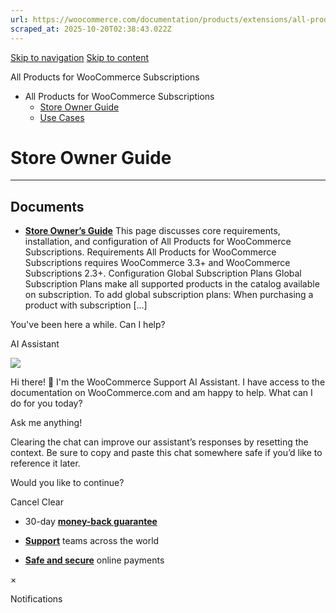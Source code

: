 ```yaml
---
url: https://woocommerce.com/documentation/products/extensions/all-products-for-woocommerce-subscriptions/store-owner-guide
scraped_at: 2025-10-20T02:38:43.022Z
---
```


[Skip to navigation](https://woocommerce.com/documentation/products/extensions/all-products-for-woocommerce-subscriptions/store-owner-guide/#main-navigation) [Skip to content](https://woocommerce.com/documentation/products/extensions/all-products-for-woocommerce-subscriptions/store-owner-guide/#page)

All Products for WooCommerce Subscriptions

- All Products for WooCommerce Subscriptions
  - [Store Owner Guide](https://woocommerce.com/documentation/products/extensions/all-products-for-woocommerce-subscriptions/store-owner-guide/ "Store Owner Guide")
  - [Use Cases](https://woocommerce.com/documentation/products/extensions/all-products-for-woocommerce-subscriptions/all-products-for-woocommerce-subscriptions-use-cases/ "Use Cases")

# Store Owner Guide

* * *

## Documents

- [**Store Owner’s Guide**](https://woocommerce.com/document/all-products-for-woocommerce-subscriptions/store-owners-guide/)
This page discusses core requirements, installation, and configuration of All Products for WooCommerce Subscriptions. Requirements All Products for WooCommerce Subscriptions requires WooCommerce 3.3+ and WooCommerce Subscriptions 2.3+. Configuration Global Subscription Plans Global Subscription Plans make all supported products in the catalog available on subscription. To add global subscription plans: When purchasing a product with subscription \[…\]


You've been here a while. Can I help?

AI Assistant

![](https://woocommerce.com/wp-content/themes/woo/images/svg/support-chat-bot-avatar.svg)

Hi there! 👋 I'm the WooCommerce Support AI Assistant. I have access to the documentation on WooCommerce.com and am happy to help. What can I do for you today?

Ask me anything!

Clearing the chat can improve our assistant’s responses by resetting the context. Be sure to copy and paste this chat somewhere safe if you’d like to reference it later.

Would you like to continue?

Cancel
Clear

- 30-day **[money-back guarantee](https://woocommerce.com/refund-policy/)**

- **[Support](https://woocommerce.com/docs/)**
teams across the world

- **[Safe and secure](https://woocommerce.com/products/woopayments/)**
online payments

×

Notifications